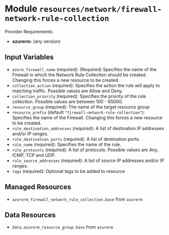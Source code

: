 
# Module `resources/network/firewall-network-rule-collection`

Provider Requirements:
* **azurerm:** (any version)

## Input Variables
* `azure_firewall_name` (required): (Required) Specifies the name of the Firewall in which the Network Rule Collection should be created. Changing this forces a new resource to be created.
* `collection_action` (required): Specifies the action the rule will apply to matching traffic. Possible values are Allow and Deny.
* `collection_priority` (required): Specifies the priority of the rule collection. Possible values are between 100 - 65000.
* `resource_group` (required): The name of the target resource group
* `resource_prefix` (default `"firewall-network-rule-collection"`): Specifies the name of the Firewall. Changing this forces a new resource to be created.
* `rule_destination_addresses` (required): A list of destination IP addresses and/or IP ranges.
* `rule_destination_ports` (required): A list of destination ports.
* `rule_name` (required): Specifies the name of the rule.
* `rule_protocols` (required): A list of protocols. Possible values are Any, ICMP, TCP and UDP.
* `rule_source_addresses` (required): A list of source IP addresses and/or IP ranges.
* `tags` (required): Optional tags to be added to resource

## Managed Resources
* `azurerm_firewall_network_rule_collection.base` from `azurerm`

## Data Resources
* `data.azurerm_resource_group.base` from `azurerm`

